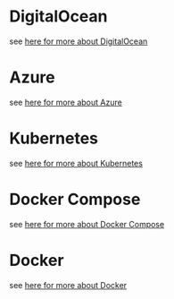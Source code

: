 
# DigitalOcean

see [here for more about DigitalOcean](./notes-digitalocean.md)


# Azure

see [here for more about Azure](./notes-azure.md)


# Kubernetes

see [here for more about Kubernetes](./notes-kubernetes.md)


# Docker Compose

see [here for more about Docker Compose](./notes-docker-compose.md)


# Docker

see [here for more about Docker](./notes-docker.md)


